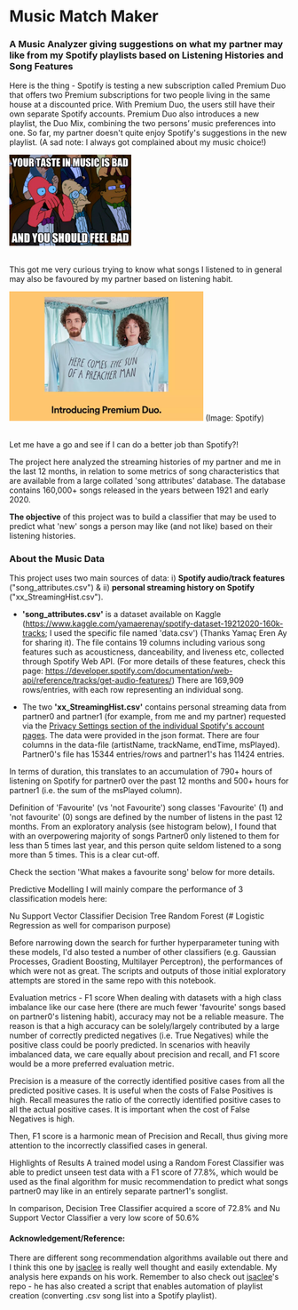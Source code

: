# Music Match Maker
### A Music Analyzer giving suggestions on what my partner may like from my Spotify playlists based on Listening Histories and Song Features

Here is the thing - Spotify is testing a new subscription called Premium Duo that offers two Premium subscriptions for two people living in the same house at a discounted price. With Premium Duo, the users still have their own separate Spotify accounts. Premium Duo also introduces a new playlist, the Duo Mix, combining the two persons’ music preferences into one. So far, my partner doesn't quite enjoy Spotify's suggestions in the new playlist. (A sad note: I always got complained about my music choice!)   

<img src="img/badmusic.jpg" width="220">

<br>This got me very curious trying to know what songs I listened to in general may also be favoured by my partner based on listening habit. 

<img src="img/spotify_duo.jpg" width="350">
(Image: Spotify)

<br> Let me have a go and see if I can do a better job than Spotify?!


The project here analyzed the streaming histories of my partner and me in the last 12 months, in relation to some metrics of song characteristics that are available from a large collated 'song attributes' database. The database contains 160,000+ songs released in the years between 1921 and early 2020.

**The objective** of this project was to build a classifier that may be used to predict what 'new' songs a person may like (and not like) based on their listening histories. 


### About the Music Data
This project uses two main sources of data: i) **Spotify audio/track features** ("song_attributes.csv") & ii) **personal streaming history on Spotify** ("xx_StreamingHist.csv").

* **'song_attributes.csv'** is a dataset available on Kaggle (https://www.kaggle.com/yamaerenay/spotify-dataset-19212020-160k-tracks; I used the specific file named 'data.csv') (Thanks Yamaç Eren Ay for sharing it). The file contains 19 columns including various song features such as acousticness, danceability, and liveness etc, collected through Spotify Web API. (For more details of these features, check this page: https://developer.spotify.com/documentation/web-api/reference/tracks/get-audio-features/) There are 169,909 rows/entries, with each row representing an individual song.

* The two **'xx_StreamingHist.csv'** contains personal streaming data from partner0 and partner1 (for example, from me and my partner) requested via the <a href="https://support.spotify.com/us/article/data-rights-and-privacy-settings/"> Privacy Settings section of the individual Spotify's account pages</a>. The data were provided in the json format. There are four columns in the data-file (artistName, trackName, endTime, msPlayed). Partner0's file has 15344 entries/rows and partner1's has 11424 entries.

In terms of duration, this translates to an accumulation of 790+ hours of listening on Spotify for partner0 over the past 12 months and 500+ hours for partner1 (i.e. the sum of the msPlayed column).


Definition of 'Favourite' (vs 'not Favourite') song classes
'Favourite' (1) and 'not favourite' (0) songs are defined by the number of listens in the past 12 months. From an exploratory analysis (see histogram below), I found that with an overpowering majority of songs Partner0 only listened to them for less than 5 times last year, and this person quite seldom listened to a song more than 5 times. This is a clear cut-off.

Check the section 'What makes a favourite song' below for more details.

Predictive Modelling
I will mainly compare the performance of 3 classification models here:

Nu Support Vector Classifier
Decision Tree
Random Forest
(# Logistic Regression as well for comparison purpose)

Before narrowing down the search for further hyperparameter tuning with these models, I'd also tested a number of other classifiers (e.g. Gaussian Processes, Gradient Boosting, Multilayer Perceptron), the performances of which were not as great. The scripts and outputs of those initial exploratory attempts are stored in the same repo with this notebook.

Evaluation metrics - F1 score
When dealing with datasets with a high class imbalance like our case here (there are much fewer 'favourite' songs based on partner0's listening habit), accuracy may not be a reliable measure. The reason is that a high accuracy can be solely/largely contributed by a large number of correctly predicted negatives (i.e. True Negatives) while the positive class could be poorly predicted. In scenarios with heavily imbalanced data, we care equally about precision and recall, and F1 score would be a more preferred evaluation metric.

Precision is a measure of the correctly identified positive cases from all the predicted positive cases. It is useful when the costs of False Positives is high. Recall measures the ratio of the correctly identified positive cases to all the actual positive cases. It is important when the cost of False Negatives is high.

Then, F1 score is a harmonic mean of Precision and Recall, thus giving more attention to the incorrectly classified cases in general.

Highlights of Results
A trained model using a Random Forest Classifier was able to predict unseen test data with a F1 score of 77.8%, which would be used as the final algorithm for music recommendation to predict what songs partner0 may like in an entirely separate partner1's songlist.

In comparison, Decision Tree Classifier acquired a score of 72.8% and Nu Support Vector Classifier a very low score of 50.6%



#### Acknowledgement/Reference:
There are different song recommendation algorithms available out there and I think this one by <a href="https://github.com/isacmlee/song-recommender">isaclee</a> is really well thought and easily extendable. My analysis here expands on his work. Remember to also check out <a href="https://github.com/isacmlee/song-recommender">isaclee</a>'s repo - he has also created a script that enables automation of playlist creation (converting .csv song list into a Spotify playlist). 
